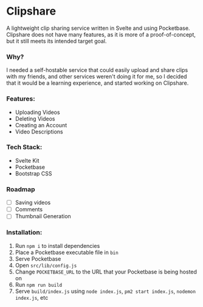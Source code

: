 # Clipshare
A lightweight clip sharing service written in Svelte and using Pocketbase. Clipshare does not have many features, as it is more of a proof-of-concept, but it still meets its intended target goal.

### Why?
I needed a self-hostable service that could easily upload and share clips with my friends, and other services weren't doing it for me, so I decided that it would be a learning experience, and started working on Clipshare.

### Features:
- Uploading Videos
- Deleting Videos
- Creating an Account
- Video Descriptions

### Tech Stack:
- Svelte Kit
- Pocketbase
- Bootstrap CSS

### Roadmap
- [ ] Saving videos
- [ ] Comments
- [ ] Thumbnail Generation 
  
### Installation:
1. Run `npm i` to install dependencies
2. Place a Pocketbase executable file in `bin`
3. Serve Pocketbase
4. Open `src/lib/config.js`
5. Change `POCKETBASE_URL` to the URL that your Pocketbase is being hosted on
6. Run `npm run build`
7. Serve `build/index.js` using `node index.js`, `pm2 start index.js`, `nodemon index.js`, etc
